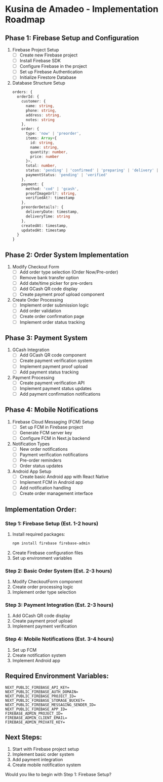 # Kusina de Amadeo - Implementation Roadmap

## Phase 1: Firebase Setup and Configuration
1. Firebase Project Setup
   - [ ] Create new Firebase project
   - [ ] Install Firebase SDK
   - [ ] Configure Firebase in the project
   - [ ] Set up Firebase Authentication
   - [ ] Initialize Firestore Database

2. Database Structure Setup
   ```typescript
   orders: {
     orderId: {
       customer: {
         name: string,
         phone: string,
         address: string,
         notes: string
       },
       order: {
         type: 'now' | 'preorder',
         items: Array<{
           id: string,
           name: string,
           quantity: number,
           price: number
         }>,
         total: number,
         status: 'pending' | 'confirmed' | 'preparing' | 'delivery' | 'completed',
         paymentStatus: 'pending' | 'verified'
       },
       payment: {
         method: 'cod' | 'gcash',
         proofImageUrl?: string,
         verifiedAt?: timestamp
       },
       preorderDetails?: {
         deliveryDate: timestamp,
         deliveryTime: string
       },
       createdAt: timestamp,
       updatedAt: timestamp
     }
   }
   ```

## Phase 2: Order System Implementation
1. Modify Checkout Form
   - [ ] Add order type selection (Order Now/Pre-order)
   - [ ] Remove bank transfer option
   - [ ] Add date/time picker for pre-orders
   - [ ] Add GCash QR code display
   - [ ] Create payment proof upload component

2. Create Order Processing
   - [ ] Implement order submission logic
   - [ ] Add order validation
   - [ ] Create order confirmation page
   - [ ] Implement order status tracking

## Phase 3: Payment System
1. GCash Integration
   - [ ] Add GCash QR code component
   - [ ] Create payment verification system
   - [ ] Implement payment proof upload
   - [ ] Add payment status tracking

2. Payment Processing
   - [ ] Create payment verification API
   - [ ] Implement payment status updates
   - [ ] Add payment confirmation notifications

## Phase 4: Mobile Notifications
1. Firebase Cloud Messaging (FCM) Setup
   - [ ] Set up FCM in Firebase project
   - [ ] Generate FCM server key
   - [ ] Configure FCM in Next.js backend

2. Notification Types
   - [ ] New order notifications
   - [ ] Payment verification notifications
   - [ ] Pre-order reminders
   - [ ] Order status updates

3. Android App Setup
   - [ ] Create basic Android app with React Native
   - [ ] Implement FCM in Android app
   - [ ] Add notification handling
   - [ ] Create order management interface

## Implementation Order:

### Step 1: Firebase Setup (Est. 1-2 hours)
1. Install required packages:
   ```bash
   npm install firebase firebase-admin
   ```
2. Create Firebase configuration files
3. Set up environment variables

### Step 2: Basic Order System (Est. 2-3 hours)
1. Modify CheckoutForm component
2. Create order processing logic
3. Implement order type selection

### Step 3: Payment Integration (Est. 2-3 hours)
1. Add GCash QR code display
2. Create payment proof upload
3. Implement payment verification

### Step 4: Mobile Notifications (Est. 3-4 hours)
1. Set up FCM
2. Create notification system
3. Implement Android app

## Required Environment Variables:
```env
NEXT_PUBLIC_FIREBASE_API_KEY=
NEXT_PUBLIC_FIREBASE_AUTH_DOMAIN=
NEXT_PUBLIC_FIREBASE_PROJECT_ID=
NEXT_PUBLIC_FIREBASE_STORAGE_BUCKET=
NEXT_PUBLIC_FIREBASE_MESSAGING_SENDER_ID=
NEXT_PUBLIC_FIREBASE_APP_ID=
FIREBASE_ADMIN_PROJECT_ID=
FIREBASE_ADMIN_CLIENT_EMAIL=
FIREBASE_ADMIN_PRIVATE_KEY=
```

## Next Steps:
1. Start with Firebase project setup
2. Implement basic order system
3. Add payment integration
4. Create mobile notification system

Would you like to begin with Step 1: Firebase Setup?
